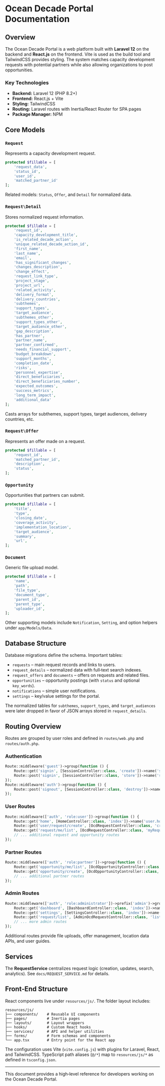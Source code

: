# Ocean Decade Portal Documentation

## Overview
The Ocean Decade Portal is a web platform built with **Laravel 12** on the backend and **React.js** on the frontend. Vite is used as the build tool and TailwindCSS provides styling. The system matches capacity development requests with potential partners while also allowing organizations to post opportunities.

### Key Technologies
- **Backend:** Laravel 12 (PHP 8.2+)
- **Frontend:** React.js + Vite
- **Styling:** TailwindCSS
- **Routing:** Laravel routes with Inertia/React Router for SPA pages
- **Package Manager:** NPM

## Core Models

### `Request`
Represents a capacity development request.
```php
protected $fillable = [
    'request_data',
    'status_id',
    'user_id',
    'matched_partner_id'
];
```
Related models: `Status`, `Offer`, and `Detail` for normalized data.

### `Request\Detail`
Stores normalized request information.
```php
protected $fillable = [
    'request_id',
    'capacity_development_title',
    'is_related_decade_action',
    'unique_related_decade_action_id',
    'first_name',
    'last_name',
    'email',
    'has_significant_changes',
    'changes_description',
    'change_effect',
    'request_link_type',
    'project_stage',
    'project_url',
    'related_activity',
    'delivery_format',
    'delivery_countries',
    'subthemes',
    'support_types',
    'target_audience',
    'subthemes_other',
    'support_types_other',
    'target_audience_other',
    'gap_description',
    'has_partner',
    'partner_name',
    'partner_confirmed',
    'needs_financial_support',
    'budget_breakdown',
    'support_months',
    'completion_date',
    'risks',
    'personnel_expertise',
    'direct_beneficiaries',
    'direct_beneficiaries_number',
    'expected_outcomes',
    'success_metrics',
    'long_term_impact',
    'additional_data'
];
```
Casts arrays for subthemes, support types, target audiences, delivery countries, etc.

### `Request\Offer`
Represents an offer made on a request.
```php
protected $fillable = [
    'request_id',
    'matched_partner_id',
    'description',
    'status',
];
```

### `Opportunity`
Opportunities that partners can submit.
```php
protected $fillable = [
    'title',
    'type',
    'closing_date',
    'coverage_activity',
    'implementation_location',
    'target_audience',
    'summary',
    'url',
];
```

### `Document`
Generic file upload model.
```php
protected $fillable = [
    'name',
    'path',
    'file_type',
    'document_type',
    'parent_id',
    'parent_type',
    'uploader_id',
];
```

Other supporting models include `Notification`, `Setting`, and option helpers under `app/Models/Data`.

## Database Structure
Database migrations define the schema. Important tables:
- `requests` – main request records and links to users.
- `request_details` – normalized data with full‑text search indexes.
- `request_offers` and `documents` – offers on requests and related files.
- `opportunities` – opportunity postings (with `status` and optional `key_words`).
- `notifications` – simple user notifications.
- `settings` – key/value settings for the portal.

The normalized tables for `subthemes`, `support_types`, and `target_audiences` were later dropped in favor of JSON arrays stored in `request_details`.

## Routing Overview
Routes are grouped by user roles and defined in `routes/web.php` and `routes/auth.php`.

### Authentication
```php
Route::middleware('guest')->group(function () {
    Route::get('signin', [SessionController::class, 'create'])->name('sign.in');
    Route::post('signin', [SessionController::class, 'store'])->name('sign.in.post');
});
Route::middleware('auth')->group(function () {
    Route::post('signout', [SessionController::class, 'destroy'])->name('sign.out');
});
```

### User Routes
```php
Route::middleware(['auth', 'role:user'])->group(function () {
    Route::get('home', [HomeController::class, 'index'])->name('user.home');
    Route::get('user/request/create', [OcdRequestController::class, 'create'])->name('request.create');
    Route::get('request/me/list', [OcdRequestController::class, 'myRequestsList'])->name('request.me.list');
    // ... additional request and opportunity routes
});
```

### Partner Routes
```php
Route::middleware(['auth', 'role:partner'])->group(function () {
    Route::get('opportunity/me/list', [OcdOpportunityController::class, 'mySubmittedList'])->name('opportunity.me.list');
    Route::get('opportunity/create', [OcdOpportunityController::class, 'create'])->name('partner.opportunity.create');
    // ... additional partner routes
});
```

### Admin Routes
```php
Route::middleware(['auth', 'role:administrator'])->prefix('admin')->group(function () {
    Route::get('dashboard', [DashboardController::class, 'index'])->name('admin.dashboard.index');
    Route::get('settings', [SettingsController::class, 'index'])->name('admin.portal.settings');
    Route::get('request/list', [AdminOcdRequestController::class, 'list'])->name('admin.request.list');
    // ... more admin routes
});
```

Additional routes provide file uploads, offer management, location data APIs, and user guides.

## Services
The **RequestService** centralizes request logic (creation, updates, search, analytics). See `docs/REQUEST_SERVICE.md` for details.

## Front‑End Structure
React components live under `resources/js/`. The folder layout includes:
```
resources/js/
├── components/    # Reusable UI components
├── pages/         # Inertia pages
├── layouts/       # Layout wrappers
├── hooks/         # Custom React hooks
├── services/      # API and helper utilities
├── forms/         # Form schemas and components
└── app.tsx        # Entry point for the React app
```
The configuration uses Vite (`vite.config.js`) with plugins for Laravel, React, and TailwindCSS. TypeScript path aliases (`@/*`) map to `resources/js/*` as defined in `tsconfig.json`.

---
This document provides a high‑level reference for developers working on the Ocean Decade Portal.
